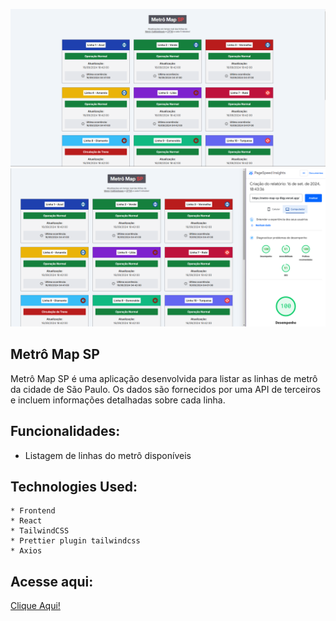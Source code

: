 ![Background do repositório](./public/Screenshot_3.png)
![Background do repositório](./public/Screenshot_1.png)

## Metrô Map SP

Metrô Map SP é uma aplicação desenvolvida para listar as linhas de metrô da cidade de São Paulo. Os dados são fornecidos por uma API de terceiros e incluem informações detalhadas sobre cada linha.

## Funcionalidades:

- Listagem de linhas do metrô disponíveis

## Technologies Used:

    * Frontend
    * React
    * TailwindCSS
    * Prettier plugin tailwindcss
    * Axios

## Acesse aqui:
<a href="https://metro-map-sp-8lqy.vercel.app/">
Clique Aqui!
</a>
